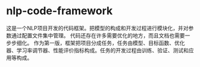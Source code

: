 # nlp-code-framework

这是一个NLP项目开发的代码框架。把模型的构成和开发过程进行模块化，并对参数通过配置文件集中管理。
代码还存在许多需要优化的地方，而且文档也需要一步步细化。
作为第一版，框架把项目分成任务，任务由模型、目标函数、优化器、学习率调节器、性能评价指标构成。任务的开发过程由训练、验证、测试和应用等构成。
